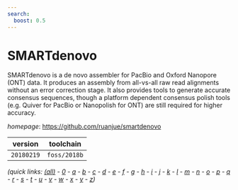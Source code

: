 ```yaml
---
search:
  boost: 0.5
---
```

# SMARTdenovo

SMARTdenovo is a de novo assembler for PacBio and Oxford Nanopore (ONT) data. It produces an assembly from all-vs-all raw read alignments without an error correction stage. It also provides tools to generate accurate consensus sequences, though a platform dependent consensus polish tools (e.g. Quiver for PacBio or Nanopolish for ONT) are still required for higher accuracy.

*homepage*: <https://github.com/ruanjue/smartdenovo>

version | toolchain
--------|----------
``20180219`` | ``foss/2018b``


*(quick links: [(all)](../index.md) - [0](../0/index.md) - [a](../a/index.md) - [b](../b/index.md) - [c](../c/index.md) - [d](../d/index.md) - [e](../e/index.md) - [f](../f/index.md) - [g](../g/index.md) - [h](../h/index.md) - [i](../i/index.md) - [j](../j/index.md) - [k](../k/index.md) - [l](../l/index.md) - [m](../m/index.md) - [n](../n/index.md) - [o](../o/index.md) - [p](../p/index.md) - [q](../q/index.md) - [r](../r/index.md) - [s](../s/index.md) - [t](../t/index.md) - [u](../u/index.md) - [v](../v/index.md) - [w](../w/index.md) - [x](../x/index.md) - [y](../y/index.md) - [z](../z/index.md))*

